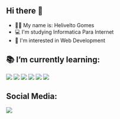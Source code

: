 ## Hi there 👋

- 🙋‍♂️ My name is: Helivelto Gomes
- 💻 I'm studying Informatica Para Internet
- 🧐 I'm interested in Web Development

##

<div>
 
<h2> 📚 I’m currently learning: </h2>
 
<div>
<img src="https://img.icons8.com/color/48/000000/html-5--v1.png"/> <!-- HTML -->
<img src="https://img.icons8.com/color/48/000000/css3.png"/> <!-- CSS -->
<img src="https://img.icons8.com/color/48/000000/javascript--v1.png"/> <!-- JAVASCRIPT -->
<img src="https://img.icons8.com/color/48/000000/nodejs.png"/> <!-- NODE.JS -->
<img src="https://img.icons8.com/color/48/000000/npm.png"/> <!-- NPM -->
<img src="https://img.icons8.com/color/50/000000/mysql-logo.png"/> <!-- MYSQL -->
</div>
</div>

 ##

  
<h2> Social Media: </h2>
<a href="https://dev.to/helivelto">
<img src="https://img.shields.io/badge/dev.to-0A0A0A?style=for-the-badge&logo=dev.to&logoColor=white">
</a>
